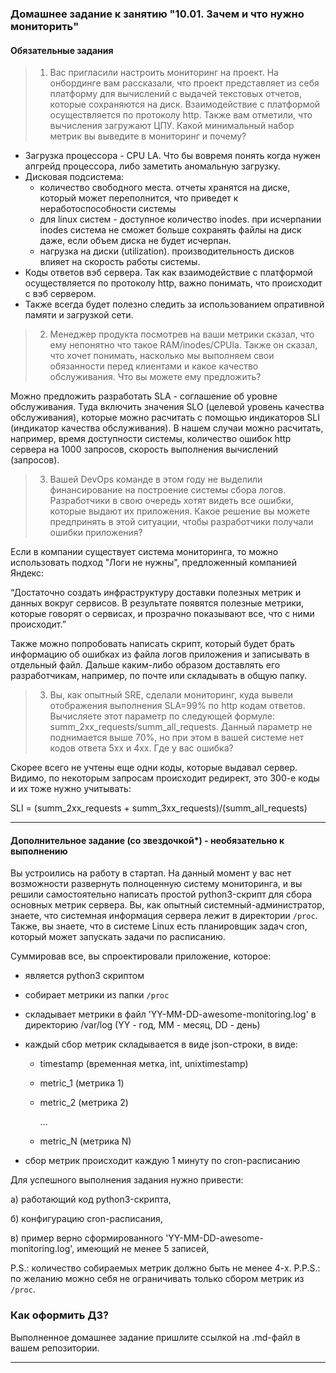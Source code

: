 ### Домашнее задание к занятию "10.01. Зачем и что нужно мониторить"

#### Обязательные задания

>1. Вас пригласили настроить мониторинг на проект. На онбординге вам рассказали, что проект представляет из себя 
платформу для вычислений с выдачей текстовых отчетов, которые сохраняются на диск. Взаимодействие с платформой 
осуществляется по протоколу http. Также вам отметили, что вычисления загружают ЦПУ. Какой минимальный набор метрик вы
выведите в мониторинг и почему?

- Загрузка процессора - CPU LA. Что бы вовремя понять когда нужен апгрейд процессора, либо заметить аномальную загрузку.
- Дисковая подсистема:
  - количество свободного места. отчеты хранятся на диске, который может переполнится, что приведет к неработоспособности системы
  - для linux систем - доступное количество inodes. при исчерпании inodes система не сможет больше сохранять файлы на диск даже, если объем диска не будет исчерпан.
  - нагрузка на диски (utilization). производительность дисков влияет на скорость работы системы. 
- Коды ответов вэб сервера. Так как взаимодействие с платформой осуществляется по протоколу http, важно понимать, что происходит с вэб сервером.
- Также всегда будет полезно следить за использованием опративной памяти и загрузкой сети.

>2. Менеджер продукта посмотрев на ваши метрики сказал, что ему непонятно что такое RAM/inodes/CPUla. Также он сказал, 
что хочет понимать, насколько мы выполняем свои обязанности перед клиентами и какое качество обслуживания. Что вы 
можете ему предложить?

Можно предложить разработать SLA - cоглашение об уровне обслуживания. Туда включить значения SLO (целевой уровень качества обслуживания), которые можно расчитать с помощью индикаторов SLI (индикатор качества обслуживания). В нашем случаи можно расчитать, например, время доступности системы, количество ошибок http сервера на 1000 запросов, скорость выполнения вычислений (запросов). 



>3. Вашей DevOps команде в этом году не выделили финансирование на построение системы сбора логов. Разработчики в свою 
очередь хотят видеть все ошибки, которые выдают их приложения. Какое решение вы можете предпринять в этой ситуации, 
чтобы разработчики получали ошибки приложения?

Если в компании существует система мониторинга, то можно использовать подход "Логи не нужны", предложенный компанией Яндекс:

“Достаточно создать инфраструктуру доставки полезных метрик и данных вокруг сервисов. В результате появятся полезные метрики, которые говорят о сервисах, и прозрачно показывают все, что с ними происходит.”

Также можно попробовать написать скрипт, который будет брать информацию об ошибках из файла логов приложения и записывать в отдельный файл. Дальше каким-либо образом доставлять его разработчикам, например, по почте или складывать в общую папку.   

>3. Вы, как опытный SRE, сделали мониторинг, куда вывели отображения выполнения SLA=99% по http кодам ответов. 
Вычисляете этот параметр по следующей формуле: summ_2xx_requests/summ_all_requests. Данный параметр не поднимается выше 
70%, но при этом в вашей системе нет кодов ответа 5xx и 4xx. Где у вас ошибка?

Скорее всего не учтены еще одни коды, которые выдавал сервер. Видимо, по некоторым запросам происходит редирект, это 300-е коды и их тоже нужно учитывать: 

SLI = (summ_2xx_requests + summ_3xx_requests)/(summ_all_requests)


---
#### Дополнительное задание (со звездочкой*) - необязательно к выполнению

Вы устроились на работу в стартап. На данный момент у вас нет возможности развернуть полноценную систему 
мониторинга, и вы решили самостоятельно написать простой python3-скрипт для сбора основных метрик сервера. Вы, как 
опытный системный-администратор, знаете, что системная информация сервера лежит в директории `/proc`. 
Также, вы знаете, что в системе Linux есть  планировщик задач cron, который может запускать задачи по расписанию.

Суммировав все, вы спроектировали приложение, которое:
- является python3 скриптом
- собирает метрики из папки `/proc`
- складывает метрики в файл 'YY-MM-DD-awesome-monitoring.log' в директорию /var/log 
(YY - год, MM - месяц, DD - день)
- каждый сбор метрик складывается в виде json-строки, в виде:
  + timestamp (временная метка, int, unixtimestamp)
  + metric_1 (метрика 1)
  + metric_2 (метрика 2)
  
     ...
     
  + metric_N (метрика N)
  
- сбор метрик происходит каждую 1 минуту по cron-расписанию

Для успешного выполнения задания нужно привести:

а) работающий код python3-скрипта,

б) конфигурацию cron-расписания,

в) пример верно сформированного 'YY-MM-DD-awesome-monitoring.log', имеющий не менее 5 записей,

P.S.: количество собираемых метрик должно быть не менее 4-х.
P.P.S.: по желанию можно себя не ограничивать только сбором метрик из `/proc`.



### Как оформить ДЗ?

Выполненное домашнее задание пришлите ссылкой на .md-файл в вашем репозитории.

---
